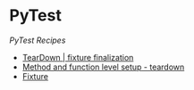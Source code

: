 PyTest
======

*PyTest Recipes*


* [TearDown | fixture finalization](https://docs.pytest.org/en/latest/how-to/fixtures.html#teardown-cleanup-aka-fixture-finalization)
* [Method and function level setup - teardown](https://docs.pytest.org/en/latest/how-to/xunit_setup.html#method-and-function-level-setup-teardown)
* [Fixture](https://docs.pytest.org/en/latest/explanation/fixtures.html)